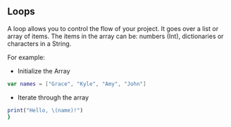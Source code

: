  ## Loops

A loop allows you to control the flow of your project. It goes over a list or array of items. The items in the array can be: numbers (Int), dictionaries or characters in a String.

For example: 
+ Initialize the Array
```swift
var names = ["Grace", "Kyle", "Amy", "John"]
```

+ Iterate through the array
```for name in names {
print("Hello, \(name)!")
}
```
